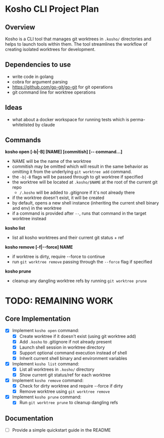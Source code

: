 # Kosho CLI Project Plan

## Overview

Kosho is a CLI tool that manages git worktrees in `.kosho/` directories and helps to launch tools within them. The tool streamlines the workflow of creating isolated worktrees for development.

## Dependencies to use

- write code in golang
- cobra for argument parsing
- https://github.com/go-git/go-git for git operations
- git command line for worktree operations

## Ideas

- what about a docker workspace for running tests which is perma-whitelisted by claude

## Commands

**kosho open [-b<branch>|-B<branch>] [NAME] [commitish] [-- command...]**

- NAME will be the name of the worktree
- commitish may be omitted which will result in the same behavior as omitting it from the underlying `git worktree add` command.
- the `-b|-B` flags will be passed through to git worktree if specified
- the worktree will be located at `.kosho/$NAME` at the root of the current git repo
  - `/.kosho` will be added to .gitignore if it's not already there
- if the worktree doesn't exist, it will be created
- by default, opens a new shell instance (inheriting the current shell binary and env) in the worktree
- if a command is provided after `--`, runs that command in the target worktree instead

**kosho list**

- list all kosho worktrees and their current git status + ref

**kosho remove [-f|--force] NAME**

- if worktree is dirty, require --force to continue
- run `git worktree remove` passing through the `--force` flag if specified

**kosho prune**

- cleanup any dangling worktree refs by running `git worktree prune`

# TODO: REMAINING WORK

## Core Implementation

- [x] Implement `kosho open` command:
  - [x] Create worktree if it doesn't exist (using git worktree add)
  - [x] Add `.kosho` to .gitignore if not already present
  - [x] Launch shell session in worktree directory
  - [x] Support optional command execution instead of shell
  - [x] Inherit current shell binary and environment variables
- [x] Implement `kosho list` command:
  - [x] List all worktrees in `.kosho/` directory
  - [x] Show current git status/ref for each worktree
- [x] Implement `kosho remove` command:
  - [x] Check for dirty worktree and require --force if dirty
  - [x] Remove worktree using `git worktree remove`
- [x] Implement `kosho prune` command:
  - [x] Run `git worktree prune` to cleanup dangling refs

## Documentation

- [ ] Provide a simple quickstart guide in the README
